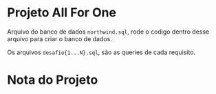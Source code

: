 # Projeto All For One

Arquivo do banco de dados ```northwind.sql```, rode o codigo dentro desse arquivo para criar o banco de dados.

Os arquivos ```desafio{1...N}.sql```, são as queries de cada requisito.

# Nota do Projeto

<!-- Olá, Tryber!

Esse é apenas um arquivo inicial para o README do seu projeto.

É essencial que você preencha esse documento por conta própria, ok?

Não deixe de usar nossas dicas de escrita de README de projetos, e deixe sua criatividade brilhar!

⚠️ IMPORTANTE: você precisa deixar nítido:
- quais arquivos/pastas foram desenvolvidos por você; 
- quais arquivos/pastas foram desenvolvidos por outra pessoa estudante;
- quais arquivos/pastas foram desenvolvidos pela Trybe.

-->
